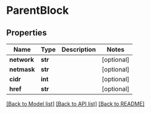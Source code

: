 # ParentBlock


## Properties
Name | Type | Description | Notes
------------ | ------------- | ------------- | -------------
**network** | **str** |  | [optional] 
**netmask** | **str** |  | [optional] 
**cidr** | **int** |  | [optional] 
**href** | **str** |  | [optional] 

[[Back to Model list]](../README.md#documentation-for-models) [[Back to API list]](../README.md#documentation-for-api-endpoints) [[Back to README]](../README.md)


